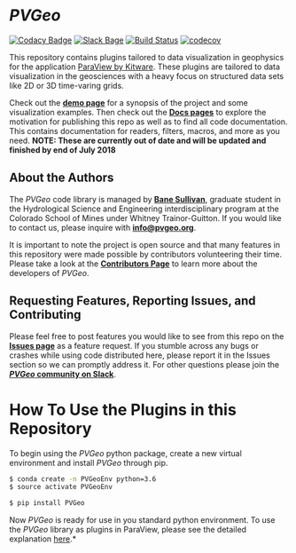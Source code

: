 # *PVGeo*

[![Codacy Badge](https://api.codacy.com/project/badge/Grade/4b9e8d0ef37a4f70a2d02c0d53ed096f)](https://www.codacy.com/app/banesullivan/PVGeo?utm_source=github.com&amp;utm_medium=referral&amp;utm_content=OpenGeoVis/PVGeo&amp;utm_campaign=Badge_Grade) [![Slack Bage](http://slack.pvgeo.org/badge.svg)](http://slack.pvgeo.org) [![Build Status](https://travis-ci.org/OpenGeoVis/PVGeo.svg?branch=master)](https://travis-ci.org/OpenGeoVis/PVGeo) [![codecov](https://codecov.io/gh/OpenGeoVis/PVGeo/branch/master/graph/badge.svg)](https://codecov.io/gh/OpenGeoVis/PVGeo/branch/master)

This repository contains plugins tailored to data visualization in geophysics for the application [ParaView by Kitware](https://www.paraview.org). These plugins are tailored to data visualization in the geosciences with a heavy focus on structured data sets like 2D or 3D time-varing grids.

Check out the [**demo page**](http://demo.pvgeo.org/) for a synopsis of the project and some visualization examples. Then check out the [**Docs pages**](http://pvgeo.org/) to explore the motivation for publishing this repo as well as to find all code documentation. This contains documentation for readers, filters, macros, and more as you need. **NOTE: These are currently out of date and will be updated and finished by end of July 2018**

## About the Authors
The *PVGeo* code library is managed by [**Bane Sullivan**](http://banesullivan.com), graduate student in the Hydrological Science and Engineering interdisciplinary program at the Colorado School of Mines under Whitney Trainor-Guitton. If you would like to contact us, please inquire with [**info@pvgeo.org**](mailto:info@pvgeo.org).

It is important to note the project is open source and that many features in this repository were made possible by contributors volunteering their time. Please take a look at the [**Contributors Page**](https://github.com/OpenGeoVis/PVGeo/graphs/contributors) to learn more about the developers of *PVGeo*.


## Requesting Features, Reporting Issues, and Contributing
Please feel free to post features you would like to see from this repo on the [**Issues page**](https://github.com/OpenGeoVis/PVGeo/issues) as a feature request. If you stumble across any bugs or crashes while using code distributed here, please report it in the Issues section so we can promptly address it. For other questions please join the [***PVGeo* community on Slack**](http://slack.pvgeo.org).


# How To Use the Plugins in this Repository
To begin using the *PVGeo* python package, create a new virtual environment and install *PVGeo* through pip.

```bash
$ conda create -n PVGeoEnv python=3.6
$ source activate PVGeoEnv

$ pip install PVGeo
```

Now *PVGeo* is ready for use in you standard python environment. To use the *PVGeo* library as plugins in ParaView, please see the detailed explanation [here](http://pvgeo.org/overview/getting-started/).*
